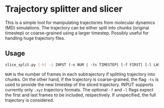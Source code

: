 # Trajectory splitter and slicer

This is a simple tool for manipulating trajectories from molecular dynamics (MD) simulations. The trajectory can be either split into chunks (original timestep) or coarse-grained using a larger timestep. Possibly useful for handling huge trajectory files.

## Usage

```bash
slice_split.py [-h] -i INPUT (-n NUM | -ts TIMESTEP) [-f FIRST] [-l LAST]
```
```NUM``` is the number of frames in each subtrajectory if splitting trajectory into chunks. On the other hand, if the trajectory is coarse-grained, the flag  ```-ts``` is used to provide the new timestep of the sliced trajectory. INPUT supports currently only ```.xyz``` trajectory formats. The optional ```-f``` and ```-l``` flags expect the first and last frames to be included, respectively. If unspecified, the full trajectory is considered.
